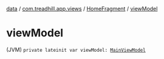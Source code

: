 [data](../../index.md) / [com.treadhill.app.views](../index.md) / [HomeFragment](index.md) / [viewModel](./view-model.md)

# viewModel

(JVM) `private lateinit var viewModel: `[`MainViewModel`](../../com.treadhill.app.view-model/-main-view-model/index.md)